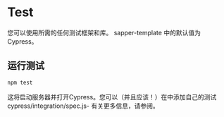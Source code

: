 # Test

您可以使用所需的任何测试框架和库。 sapper-template 中的默认值为 Cypress。

## 运行测试

```sh
npm test
```

这将启动服务器并打开Cypress。您可以（并且应该！）在中添加自己的测试cypress/integration/spec.js- 有关更多信息，请参阅。
